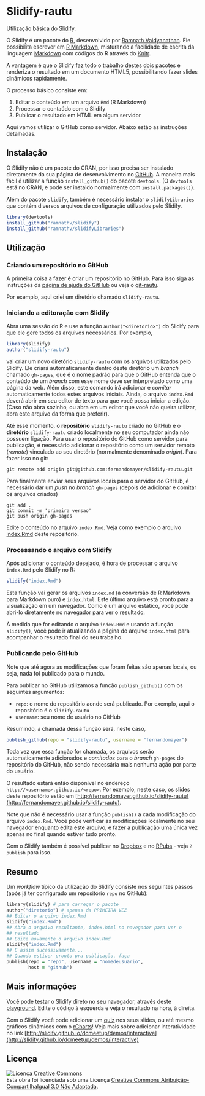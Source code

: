 # Slidify-rautu

Utilização básica do [Slidify](http://www.slidify.org).

O Slidify é um pacote do [R](http://r-project.org), desenvolvido por
[Ramnath Vaidyanathan](https://github.com/ramnathv). Ele possibilita
escrever em [R Markdown](http://www.rstudio.com/ide/docs/r_markdown),
misturando a facilidade de escrita da linguagem
[Markdown](http://daringfireball.net/projects/markdown) com códigos do R
através do [Knitr](http://yihui.name/knitr/options).

A vantagem é que o Slidify faz todo o trabalho destes dois pacotes e
renderiza o resultado em um documento HTML5, possibilitando fazer slides
dinâmicos rapidamente.

O processo básico consiste em:

1. Editar o conteúdo em um arquivo `Rmd` (R Markdown)
2. Processar o contaúdo com o Slidify
3. Publicar o resultado em HTML em algum servidor

Aqui vamos utilizar o GitHub como servidor. Abaixo estão as instruções
detalhadas.

## Instalação

O Slidify não é um pacote do CRAN, por isso precisa ser instalado
diretamente da sua página de desenvolvimento no
[GitHub](https://github.com/ramnathv/slidify). A maneira mais fácil é
utilizar a função `install_github()` do pacote `devtools`. (O `devtools`
está no CRAN, e pode ser instaldo normalmente com
`install.packages()`). 

Além do pacote `slidify`, também é necessário instalar o
`slidifyLibraries` que contém diversos arquivos de configuração
utilizados pelo Slidify.

```r
library(devtools)
install_github("ramnathv/slidify")
install_github("ramnathv/slidifyLibraries")
```

## Utilização

### Criando um repositório no GitHub

A primeira coisa a fazer é criar um repositório no GitHub. Para isso
siga as instruções da
[página de ajuda do GitHub](https://help.github.com/articles/create-a-repo)
ou veja o [git-rautu](https://github.com/fernandomayer/git-rautu).

Por exemplo, aqui criei um diretório chamado `slidify-rautu`.

### Iniciando a editoração com Slidify

Abra uma sessão do R e use a função
`author("<diretorio>")` do Slidify para que ele gere todos os arquivos
necessários. Por exemplo,

```r
library(slidify)
author("slidify-rautu")
```
vai criar um novo diretório `slidify-rautu` com os arquivos
utilizados pelo Slidify. Ele criará automaticamente dentro deste
diretório um *branch* chamado `gh-pages`, que é o 
nome padrão para que o GitHub entenda que o conteúdo de um *branch* com
esse nome deve ser interpretado como uma página da web. Além disso, este
comando irá adicionar e *comitar* automaticamente todos estes arquivos
iniciais. Ainda, o arquivo `index.Rmd` deverá abrir em seu editor de
texto para que você possa iniciar a edição. (Caso não abra sozinho, ou
abra em um editor que você não queira utilizar, abra este arquivo da
forma que preferir).

Até esse momento, o **repositório** `slidify-rautu` criado no GitHub e o
**diretório** `slidify-rautu` criado localmente no seu computador ainda
não possuem ligação. Para usar o repositório do GitHub como servidor
para publicação, é necessário adicionar o repositório como um servidor
remoto (*remote*) vinculado ao seu diretório (normalmente denominado
*origin*). Para fazer isso no git:

```shell
git remote add origin git@github.com:fernandomayer/slidify-rautu.git
```

Para finalmente enviar seus arquivos locais para o servidor do GitHub, é
necessário dar um *push* no *branch* `gh-pages` (depois de adicionar e
comitar os arquivos criados)

```shell
git add .
git commit -m 'primeira versao'
git push origin gh-pages
```

Edite o conteúdo no arquivo `index.Rmd`. Veja como exemplo o arquivo
[index.Rmd](index.Rmd) deste repositório. 

### Processando o arquivo com Slidify

Após adicionar o conteúdo desejado, é hora de processar o arquivo
`index.Rmd` pelo Slidify no R:

```r
slidify("index.Rmd")
```

Esta função vai gerar os arquivos `index.md` (a conversão de R Markdown
para Markdown puro) e `index.html`. Este último arquivo está pronto para
a visualização em um navegador. Como é um arquivo estático, você pode
abri-lo diretamente no navegador para ver o resultado.

À medida que for editando o arquivo `index.Rmd` e usando a função
`slidify()`, você pode ir atualizando a página do arquivo `index.html`
para acompanhar o resultado final do seu trabalho.

### Publicando pelo GitHub

Note que até agora as modificações que foram feitas são apenas locais,
ou seja, nada foi publicado para o mundo.

Para publicar no GitHub utilizamos a função `publish_github()` com os
seguintes argumentos:
* `repo`: o nome do repositório aonde será publicado. Por exemplo, aqui
  o repositório é o `slidify-rautu`
* `username`: seu nome de usuário no GitHub

Resumindo, a chamada dessa função será, neste caso,

```r
publish_github(repo = "slidify-rautu", username = "fernandomayer")
```

Toda vez que essa função for chamada, os arquivos serão automaticamente
adicionados e *comitados* para o *branch* `gh-pages` do repositório do
GitHub, não sendo necessária mais nenhuma ação por parte do usuário.

O resultado estará então disponível no endereço
`http://<username>.github.io/<repo>`. Por exemplo, neste caso, os slides
deste repositório estão em
[http://fernandomayer.github.io/slidify-rautu](http://fernandomayer.github.io/slidify-rautu).

Note que não é necessário usar a função `publish()` a cada modificação
do arquivo `index.Rmd`. Você pode verificar as modificações localmente
no seu navegador enquanto edita este arquivo, e fazer a publicação uma
única vez apenas no final quando estiver tudo pronto.

Com o Slidify também é possível publicar no [Dropbox](http://www.dropbox.com) e
no [RPubs](http://rpubs.com) - veja `?publish` para isso.

## Resumo

Um *workflow* típico da utilização do Slidify consiste nos seguintes
passos (após já ter configurado um repositório `repo` no GitHub):

```ruby
library(slidify) # para carregar o pacote
author("diretorio") # apenas da PRIMEIRA VEZ
## Editar o arquivo index.Rmd
slidify("index.Rmd")
## Abra o arquivo resultante, index.html no navegador para ver o
## resultado
## Edite novamente o arquivo index.Rmd
slidify("index.Rmd")
## E assim sucessivamente...
## Quando estiver pronto pra publicação, faça
publish(repo = "repo", username = "nomedeusuario",
        host = "github")
```

## Mais informações

Você pode testar o Slidify direto no seu navegador, através deste
[playground](http://slidify.github.io/playground/index.html). Edite o
código à esquerda e veja o resultado na hora, à direita.

Com o Slidify você pode adicionar um
[quiz](http://slidify.github.io/iquiz) nos seus slides, ou até mesmo
gráficos dinâmicos com o [rCharts](http://rcharts.io)! Veja mais sobre
adicionar interatividade no link
[http://slidify.github.io/dcmeetup/demos/interactive](http://slidify.github.io/dcmeetup/demos/interactive) 


## Licença

<a rel="license" href="http://creativecommons.org/licenses/by-sa/3.0/deed.pt_BR"><img alt="Licença Creative Commons" style="border-width:0" src="http://i.creativecommons.org/l/by-sa/3.0/88x31.png" /></a><br />Esta obra foi licenciada sob uma Licença <a rel="license" href="http://creativecommons.org/licenses/by-sa/3.0/deed.pt_BR">Creative Commons Atribuição-CompartilhaIgual 3.0 Não Adaptada</a>.

